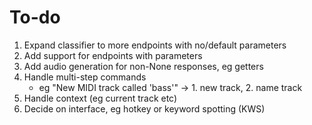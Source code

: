 # To-do

1. Expand classifier to more endpoints with no/default parameters
1. Add support for endpoints with parameters
1. Add audio generation for non-None responses, eg getters
1. Handle multi-step commands
   - eg "New MIDI track called 'bass'" -> 1. new track, 2. name track
1. Handle context (eg current track etc)
1. Decide on interface, eg hotkey or keyword spotting (KWS)
